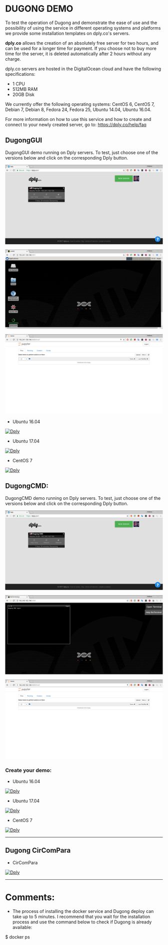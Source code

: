 # DUGONG DEMO

To test the operation of Dugong and demonstrate the ease of use and the possibility of using the service in different operating systems and platforms we provide some installation templates on dply.co's servers.

**dply.co** allows the creation of an absolutely free server for two hours, and can be used for a longer time for payment. If you choose not to buy more time for the server, it is deleted automatically after 2 hours without any charge.

dply.co servers are hosted in the DigitalOcean cloud and have the following specifications:

- 1 CPU
- 512MB RAM
- 20GB Disk

We currently offer the following operating systems: CentOS 6, CentOS 7, Debian 7, Debian 8, Fedora 24, Fedora 25, Ubuntu 14.04, Ubuntu 16.04.

For more information on how to use this service and how to create and connect to your newly created server, go to: https://dply.co/help/faq

## DugongGUI

DugongGUI demo running on Dply servers. To test, just choose one of the versions below and click on the corresponding Dply button.

![Dply](https://raw.githubusercontent.com/DugongBioinformatics/Dply/master/.misc/Screenshot%20from%202017-08-06%2019-22-56.png)

![Dply](https://raw.githubusercontent.com/DugongBioinformatics/Dply/master/.misc/Screenshot%20from%202017-08-06%2019-22-44.png)

![Dply](https://raw.githubusercontent.com/DugongBioinformatics/Dply/master/.misc/Screenshot%20from%202017-08-06%2019-23-38.png)

- Ubuntu 16.04

[![Dply](https://dply.co/b.svg)](https://dply.co/b/mekdDIAk)

- Ubuntu 17.04

[![Dply](https://dply.co/b.svg)](https://dply.co/b/vaNLtfYU)

- CentOS 7

[![Dply](https://dply.co/b.svg)](https://dply.co/b/vVNyVlDA)

## DugongCMD:

DugongCMD demo running on Dply servers. To test, just choose one of the versions below and click on the corresponding Dply button.

![Dply](https://raw.githubusercontent.com/DugongBioinformatics/Dply/master/.misc/Screenshot%20from%202017-08-06%2017-41-55.png)

![Dply](https://raw.githubusercontent.com/DugongBioinformatics/Dply/master/.misc/Screenshot%20from%202017-08-06%2017-41-41.png)

![Dply](https://raw.githubusercontent.com/DugongBioinformatics/Dply/master/.misc/Screenshot%20from%202017-08-06%2018-02-39.png)

### Create your demo:

- Ubuntu 16.04

[![Dply](https://dply.co/b.svg)](https://dply.co/b/UUwUvOO8) 

- Ubuntu 17.04

[![Dply](https://dply.co/b.svg)](https://dply.co/b/v7OzjWr5)

- CentOS 7

[![Dply](https://dply.co/b.svg)](https://dply.co/b/GyHGaXtx)

-------------------------------------------------------------------------------------------------------------------------------------------------

## Dugong CirComPara

- CirComPara

[![Dply](https://dply.co/b.svg)](https://dply.co/b/cQg4BQBi) 

-------------------------------------------------------------------------------------------------------------------------------------------------

# Comments:

- The process of installing the docker service and Dugong deploy can take up to 5 minutes. I recommend that you wait for the installation process and use the command below to check if Dugong is already available:

$ docker ps
